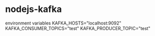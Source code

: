 # nodejs-kafka

environment variables
KAFKA_HOSTS="localhost:9092"
KAFKA_CONSUMER_TOPICS="test"
KAFKA_PRODUCER_TOPIC="test"